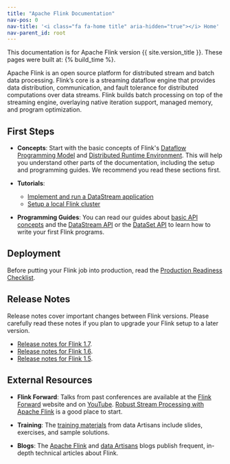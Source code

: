 ```yaml
---
title: "Apache Flink Documentation"
nav-pos: 0
nav-title: '<i class="fa fa-home title" aria-hidden="true"></i> Home'
nav-parent_id: root
---
```

<!--
Licensed to the Apache Software Foundation (ASF) under one
or more contributor license agreements.  See the NOTICE file
distributed with this work for additional information
regarding copyright ownership.  The ASF licenses this file
to you under the Apache License, Version 2.0 (the
"License"); you may not use this file except in compliance
with the License.  You may obtain a copy of the License at

  http://www.apache.org/licenses/LICENSE-2.0

Unless required by applicable law or agreed to in writing,
software distributed under the License is distributed on an
"AS IS" BASIS, WITHOUT WARRANTIES OR CONDITIONS OF ANY
KIND, either express or implied.  See the License for the
specific language governing permissions and limitations
under the License.
-->



This documentation is for Apache Flink version {{ site.version_title }}. These pages were built at: {% build_time %}.

Apache Flink is an open source platform for distributed stream and batch data processing. Flink’s core is a streaming dataflow engine that provides data distribution, communication, and fault tolerance for distributed computations over data streams. Flink builds batch processing on top of the streaming engine, overlaying native iteration support, managed memory, and program optimization.

## First Steps

- **Concepts**: Start with the basic concepts of Flink's [Dataflow Programming Model](concepts/programming-model.html) and [Distributed Runtime Environment](concepts/runtime.html). This will help you understand other parts of the documentation, including the setup and programming guides. We recommend you read these sections first.

- **Tutorials**: 
  * [Implement and run a DataStream application](./tutorials/datastream_api.html)
  * [Setup a local Flink cluster](./tutorials/local_setup.html)

- **Programming Guides**: You can read our guides about [basic API concepts](dev/api_concepts.html) and the [DataStream API](dev/datastream_api.html) or the [DataSet API](dev/batch/index.html) to learn how to write your first Flink programs.

## Deployment

Before putting your Flink job into production, read the [Production Readiness Checklist](ops/production_ready.html).

## Release Notes

Release notes cover important changes between Flink versions. Please carefully read these notes if you plan to upgrade your Flink setup to a later version. 

* [Release notes for Flink 1.7](release-notes/flink-1.7.html).
* [Release notes for Flink 1.6](release-notes/flink-1.6.html).
* [Release notes for Flink 1.5](release-notes/flink-1.5.html).

## External Resources

- **Flink Forward**: Talks from past conferences are available at the [Flink Forward](http://flink-forward.org/) website and on [YouTube](https://www.youtube.com/channel/UCY8_lgiZLZErZPF47a2hXMA). [Robust Stream Processing with Apache Flink](http://2016.flink-forward.org/kb_sessions/robust-stream-processing-with-apache-flink/) is a good place to start.

- **Training**: The [training materials](http://training.data-artisans.com/) from data Artisans include slides, exercises, and sample solutions.

- **Blogs**: The [Apache Flink](https://flink.apache.org/blog/) and [data Artisans](https://data-artisans.com/blog/) blogs publish frequent, in-depth technical articles about Flink.
